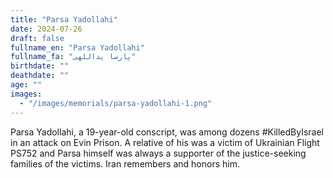 ```yaml
---
title: "Parsa Yadollahi"
date: 2024-07-26
draft: false
fullname_en: "Parsa Yadollahi"
fullname_fa: "پارسا یداللهی"
birthdate: ""
deathdate: ""
age: ""
images:
  - "/images/memorials/parsa-yadollahi-1.png"
---
```


Parsa Yadollahi, a 19-year-old conscript, was among dozens #KilledByIsrael in an attack on Evin Prison. A relative of his was a victim of Ukrainian Flight PS752 and Parsa himself was always a supporter of the justice-seeking families of the victims. Iran remembers and honors him.